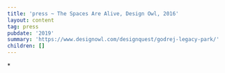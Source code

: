 ```yaml
---
title: 'press ~ The Spaces Are Alive, Design Owl, 2016'
layout: content
tag: press
pubdate: '2019'
summary: 'https://www.designowl.com/designquest/godrej-legacy-park/'
children: []
---
```

\*
